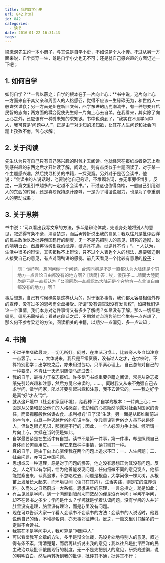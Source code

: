 ```yaml
---
title: 我的自学小史
url: 842.html
id: 842
categories:
  - 读书
date: 2016-01-22 16:31:43
tags:
---
```


梁漱溟先生的一本小册子，与其说是自学小史，不如说是个人小传。不过从另一方面来说，自学贯穿一生，说是自学小史也无不可；还是就自己感兴趣的方面记述一下吧；

1\. 如何自学
--------

如何自学？**一言以蔽之：自学的根本在于一片向上心；**书中说，这片向上心一方面来自于其父亲和周围人的人格感召，觉得不应该一生碌碌无为，和世俗人一般谋衣谋食；另一方面是处在新旧交替，西学东进的历史潮流中，有一种想要开启民智的志向；两方面的糅合促使先生倾一片向上心去自学。在我看来，其实除了向上心之外，还应该有一种对未知的求知欲。书中也谈到了，“我实在不是学问中人，我可算是'问题中人'”，正是由于对未知的求知欲，让其在人生问题和社会问题上孜孜不倦，苦心求解；

2\. 关于阅读
--------

先生认为只有自己只有自己感兴趣的时候才去阅读。他就经常在报纸或者杂志上看到感兴趣的东西之后才开始读了解，阅读之。则有点类似于主题阅读了，对于某一个主题感兴趣，然后找寻相关的书籍，一探究竟。另外对于是否会读书，他说：“会读书的人说话时，他要说他自己的话，不堆砌名词，亦无事旁征博引。反之，一篇文里引书越多的一定越不会读书。”，不过这也值得商榷，一般自己引用别人的东西的时候，还是喜欢保持原汁原味，一是为了增强说服力，也是为了尊重别人的劳动成果；

3\. 关于思辨
--------

书中说：“可以看出我写文章的方法，多半是辩论体裁，先设身处地将别人的意见，叙述得有条不紊，清清楚楚，而后再转折说出我的意见；我以往凡是批评西洋的民主政治以及批评俄国现行的制度，无一不是先把别人的意见，研究的透彻，说的明明白白，然后再转折到我的批评，批评其不通，批评其不行；”，个人认为，生活中很多的辩论，其实都称不上辩论，只不过个人表达个人的想法，想要强迫别人接受自己的意见，有点鸡同鸭讲的感觉。前几天看见一个比较有意思的[段子](http://weibo.com/2103197132/Dea4IrKbN?type=comment#_rnd1453451547451)：

> 問：你好啊，想问问你一个问题，台湾同胞是不是一直都认为大陆还是个穷地方一点言论自由都没有的地方啊？ \[話筒\] 答：唉，傻孩子……請問大陸同胞是不是一直都认为「台灣同胞一直都認為大陆还是个穷地方一点言论自由都没有的地方」啊？

事后想想，自己有时候确实是这样认为的，对于很多事情，我们都太容易相信外界的宣传，没有过多的思考而全盘接受。所谓“没有调查就没有发言权”，如果我们评论一个事情，我们本身对这件事情又有多少了解呢？如果没有了解，那么一切都是偏见，偏见无需辩论；看过这段话之后，不期然对台湾的前世今生有一点兴趣了，那么何不参考梁老的方法，阅读相关的书籍，以期少一点偏见，多一点认知；

4\. 书摘
------

*   不过平生嗜欲最淡，一切无所好。同时，在生活习惯上，比较旁人多自知注意一点罢了。......，大体说来，我只是平常资质，没有过人之才，在学校时，不算特别勤学；出学校之后，亦未用过苦功。只平素心理上，自己总有对自己的一种要求，不肯让一天光阴随便马虎过去；
*   我的自学，最得力于杂志报纸。许多专门书或重要典籍之阅读，常是从杂志报纸先引起兴趣和注意，然后方觅它来读的。......。同时我又从来不勉强自己去求学问，做学问家，所以非要引起兴趣和注意，我不去读它的。——我之好学是真“好”才去“学”。
*   就从这环境中（社会和家庭环境），给我种下了自学的根本：一片向上心；一面是从父亲和彭公他们的人格感召，使幼稚的心灵隐然萌露对社会对国家的责任，而鄙视那般世俗谋衣食、求利禄的“自了汉”生活。另一面是从那维新前进的空气中，自具一种迈越世俗的见识主张，使我意识到世俗之人虽不必是坏人，但缺乏眼光见识，那就是不行的；因此，一个人必须力争上游。倾所谓一片向上心，大抵在当时便是如此。
*   自学最要紧是在生活中有自觉。读书不是第一件事，第一件事，却是照顾自己身体而如何善用它。——用它来做种种事情，读书则其一种。
*   真的自学，是由于向上心驱使我在两个问题上追求不已：一、人生问题；二、社会问题，亦可云中国问题。
*   思想或云一种道理，原是对于问题的解答，他之没有思想正为其没有问题。反之，人之所以有学问，恰为他善能发现问题，任何细微不同的意见观点，他都能觉察出来，认真追求，不忽略过去。问题是根苗，大学问像一棵大树，从根苗上发展长大起来，而环境见闻（读书在其内），生活实践，则是它的滋养资料，久而久之自然蔚成一大系统。思想进步的原理，一言总括之，就是如此；
*   有主见就是学问，遇一个问题到眼前来而茫然的便是没有学问！学问不学问，却不在读书之多少；学问是什么？学问就是学着认识问题。没有学问的人并非肚里没有道理，脑里没有理论，而是心里没有问题。
*   现在可以告诉大家一个看人会读书不会读书的方法：会读书的人说话时，他要说他自己的话，不堆砌名词，亦无事旁征博引。反之，一篇文里引书越多的一定越不会读书。
*   我实在不是学问中人，我可算是“问题中人”
*   可以看出我写文章的方法，多半是辩论体裁，先设身处地将别人的意见，叙述得有条不紊，清清楚楚，而后再转折说出我的意见；我以往凡是批评西洋的民主政治以及批评俄国现行的制度，无一不是先把别人的意见，研究的透彻，说的明明白白，然后再转折到我的批评，批评其不通，批评其不行；